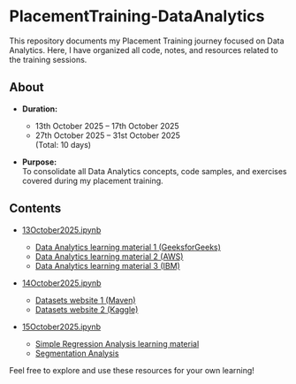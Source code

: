 # PlacementTraining-DataAnalytics
This repository documents my Placement Training journey focused on Data Analytics. Here, I have organized all code, notes, and resources related to the training sessions.

## About

- **Duration:**  
    - 13th October 2025 – 17th October 2025  
    - 27th October 2025 – 31st October 2025  
    (Total: 10 days)

- **Purpose:**  
    To consolidate all Data Analytics concepts, code samples, and exercises covered during my placement training.

## Contents

- [13October2025.ipynb](13October2025.ipynb)
    - [Data Analytics learning material 1 (GeeksforGeeks)](https://www.geeksforgeeks.org/data-analysis/data-analysis-tutorial/)
    - [Data Analytics learning material 2 (AWS)](https://aws.amazon.com/what-is/data-analytics/)
    - [Data Analytics learning material 3 (IBM)](https://www.ibm.com/docs/en/integration-bus/10.1.0?topic=messages-data-analysis)

- [14October2025.ipynb](14October2025.ipynb)
    - [Datasets website 1 (Maven)](https://mavenanalytics.io/data-playground)
    - [Datasets website 2 (Kaggle)](https://www.kaggle.com/datasets)

- [15October2025.ipynb](15October2025.ipynb)
    - [Simple Regression Analysis learning material](https://www.techfunnel.com/information-technology/simple-regression-analysis/)
    - [Segmentation Analysis](https://statspeople.com/segmentation-analysis/)

Feel free to explore and use these resources for your own learning!